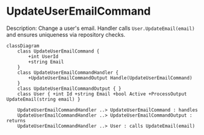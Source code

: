 ﻿# UpdateUserEmailCommand

Description: Change a user's email. Handler calls `User.UpdateEmail(email)` and ensures uniqueness via repository checks.

```mermaid
classDiagram
    class UpdateUserEmailCommand {
        +int UserId
        +string Email
    }
    class UpdateUserEmailCommandHandler {
        +UpdateUserEmailCommandOutput Handle(UpdateUserEmailCommand)
    }
    class UpdateUserEmailCommandOutput { }
    class User { +int Id +string Email +bool Active +ProcessOutput UpdateEmail(string email) }

    UpdateUserEmailCommandHandler ..> UpdateUserEmailCommand : handles
    UpdateUserEmailCommandHandler ..> UpdateUserEmailCommandOutput : returns
    UpdateUserEmailCommandHandler ..> User : calls UpdateEmail(email)
```

